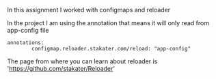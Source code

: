 In this assignment I worked with configmaps and reloader 

In the project I am using the annotation that means it will only read from app-config file 
```
annotations:
        configmap.reloader.stakater.com/reload: "app-config"
```


The page from where you can learn about reloader is 'https://github.com/stakater/Reloader'
